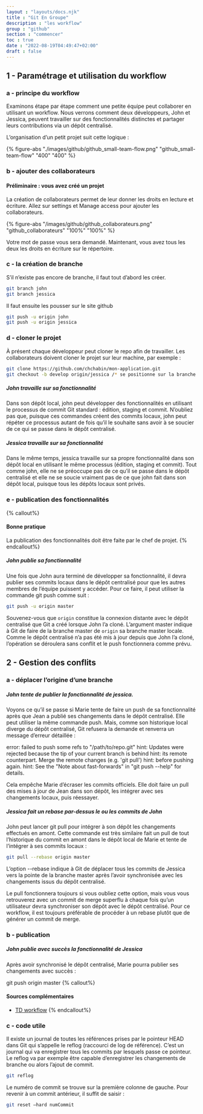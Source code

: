 ```yaml
---
layout : "layouts/docs.njk"
title : "Git En Groupe"
description : "les workflow"
group : "github"
section : "commencer"
toc : true
date : "2022-08-19T04:49:47+02:00"
draft : false
---
```

## 1 - Paramétrage et utilisation du workflow
### a - principe du workflow
Examinons étape par étape comment une petite équipe peut collaborer en utilisant un workflow. Nous verrons comment deux développeurs, John et Jessica, peuvent travailler sur des fonctionnalités distinctes et partager leurs contributions via un dépôt centralisé.

L’organisation d’un petit projet suit cette logique :

{% figure-abs "./images/github/github_small-team-flow.png" "github_small-team-flow" "400" "400" %}
 
### b - ajouter des collaborateurs
#### Préliminaire : vous avez créé un projet
La création de collaborateurs permet de leur donner les droits en lecture et écriture. Allez sur settings et Manage access pour ajouter les collaborateurs.

{% figure-abs "/images/github/github_collaborateurs.png" "github_collaborateurs" "100%" "100%" %}

Votre mot de passe vous sera demandé. Maintenant, vous avez tous les deux les droits en écriture sur le répertoire.
### c - la création de branche
S’il n’existe pas encore de branche, il faut tout d’abord les créer.
```bash
git branch john
git branch jessica
```
Il faut ensuite les pousser sur le site github
```bash
git push -u origin john
git push -u origin jessica
```
### d - cloner le projet
À présent chaque développeur peut cloner le repo afin de travailler. Les collaborateurs doivent cloner le projet sur leur machine, par exemple :
```bash
git clone https://github.com/chchabin/mon-application.git
git checkout -b develop origin/jessica /* se positionne sur la branche jessica */
```
##### John travaille sur sa fonctionnalité
Dans son dépôt local, john peut développer des fonctionnalités en utilisant le processus de commit Git standard : édition, staging et commit.
N’oubliez pas que, puisque ces commandes créent des commits locaux, john peut répéter ce processus autant de fois qu’il le souhaite sans avoir à se soucier de ce qui se passe dans le dépôt centralisé.
##### Jessica travaille sur sa fonctionnalité
Dans le même temps, jessica travaille sur sa propre fonctionnalité dans son dépôt local en utilisant le même processus (édition, staging et commit). Tout comme john, elle ne se préoccupe pas de ce qu’il se passe dans le dépôt centralisé et elle ne se soucie vraiment pas de ce que john fait dans son dépôt local, puisque tous les dépôts locaux sont privés.
### e - publication des fonctionnalités
{% callout%}
#### Bonne pratique
La publication des fonctionnalités doit être faite par le chef de projet.
{% endcallout%}
##### John publie sa fonctionnalité
Une fois que John aura terminé de développer sa fonctionnalité, il devra publier ses commits locaux dans le dépôt centralisé pour que les autres membres de l’équipe puissent y accéder. Pour ce faire, il peut utiliser la commande git push comme suit :
```bash
git push -u origin master
```
Souvenez-vous que `origin` constitue la connexion distante avec le dépôt centralisé que Git a créé lorsque John l’a cloné. L’argument master indique à Git de faire de la branche master de `origin` sa branche master locale. Comme le dépôt centralisé n’a pas été mis à jour depuis que John l’a cloné, l’opération se déroulera sans conflit et le push fonctionnera comme prévu.
## 2 - Gestion des conflits
### a - déplacer l’origine d’une branche
##### John tente de publier la fonctionnalité de jessica.
Voyons ce qu’il se passe si Marie tente de faire un push de sa fonctionnalité après que Jean a publié ses changements 
dans le dépôt centralisé. Elle peut utiliser la même commande push. Mais, comme son historique local diverge du dépôt 
centralisé, Git refusera la demande et renverra un message d’erreur détaillée :

error: failed to push some refs to "/path/to/repo.git" hint: Updates were rejected because the tip of your current branch 
is behind hint: its remote counterpart. Merge the remote changes (e.g. 'git pull') hint: before pushing again. hint: See 
the "Note about fast-forwards" in "git push --help" for details.

Cela empêche Marie d’écraser les commits officiels. Elle doit faire un pull des mises à jour de Jean dans son dépôt, les intégrer avec ses changements locaux, puis réessayer.
##### Jessica fait un rebase par-dessus le ou les commits de John
John peut lancer git pull pour intégrer à son dépôt les changements effectués en amont. Cette commande est très similaire fait un pull de tout l’historique du commit en amont dans le dépôt local de Marie et tente de l’intégrer à ses commits locaux :
```bash
git pull --rebase origin master
```
L’option --rebase indique à Git de déplacer tous les commits de Jessica vers la pointe de la branche master après l’avoir synchronisée avec les changements issus du dépôt centralisé.

Le pull fonctionnera toujours si vous oubliez cette option, mais vous vous retrouverez avec un commit de merge superflu à chaque fois qu’un utilisateur devra synchroniser son dépôt avec le dépôt centralisé. Pour ce workflow, il est toujours préférable de procéder à un rebase plutôt que de générer un commit de merge.
### b - publication
##### John publie avec succès la fonctionnalité de Jessica
Après avoir synchronisé le dépôt centralisé, Marie pourra publier ses changements avec succès :

git push origin master
{% callout%}
#### Sources complémentaires
- [TD workflow](http://defeo.lu/in202/tutorials/tutorial4/)
{% endcallout%}
### c - code utile
Il existe un journal de toutes les références prises par le pointeur HEAD dans Git qui s’appelle le reflog (raccourci de log de référence). C’est un journal qui va enregistrer tous les commits par lesquels passe ce pointeur. Le reflog va par exemple être capable d’enregistrer les changements de branche ou alors l’ajout de commit.
```bash
git reflog
```
Le numéro de commit se trouve sur la première colonne de gauche. Pour revenir à un commit antérieur, il suffit de saisir :
```bash
git reset –hard numCommit
```
